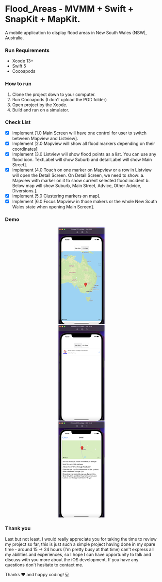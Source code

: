 # Flood_Areas - MVMM + Swift + SnapKit + MapKit.
A mobile application to display flood areas in New South Wales (NSW), Australia.

### Run Requirements

* Xcode 13+
* Swift 5
* Cocoapods

### How to run
1. Clone the project down to your computer.
2. Run Cocoapods (I don't upload the POD folder)
3. Open project by the Xcode.
4. Build and run on a simulator. 

### Check List
* [x] Implement [1.0 Main Screen will have one control for user to switch between Mapview and Listview].
* [x] Implement [2.0 Mapview will show all flood markers depending on their coordinates]
* [x] Implement [3.0 Listview will show flood points as a list. You can use any flood icon. TextLabel will show Suburb and detailLabel will show Main Street].
* [x] Implement [4.0 Touch on one marker on Mapview or a row in Listview will open the Detail Screen. On
Detail Screen, we need to show:
        a. Mapview with marker on it to show current selected flood incident
        b. Below map will show Suburb, Main Street, Advice, Other Advice, Diversions.].
* [x] Implement [5.0 Clustering markers on map].
* [x] Implement [6.0 Focus Mapview in those makers or the whole New South Wales state when opening
Main Screen].

### Demo
<div align="center">
    <img src="https://github.com/Kai2106/Flood_Areas/blob/develop/docs/MapView_Sceen.png" width=30% />
</div>

<div align="center">
    <img src="https://github.com/Kai2106/Flood_Areas/blob/develop/docs/ListView_Screen.png" width=30% />
</div>

<div align="center">
    <img src="https://github.com/Kai2106/Flood_Areas/blob/develop/docs/Detail_Screen.png" width=30% />
</div>

### Thank you
Last but not least, I would really appreciate you for taking the time to review my project so far, this is just such a simple project having done in my spare time - around 15 -> 24 hours (I'm pretty busy at that time) can't express all my abilities and experiences, so I hope I can have opportunity to talk and discuss with you more about the iOS development.
If you have any questions don't hesitate to contact me.

Thanks ❤️ and happy coding! 💻
